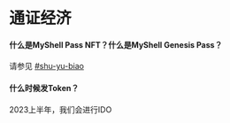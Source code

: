 # 通证经济

#### 什么是MyShell Pass NFT？什么是MyShell Genesis Pass？

请参见  [#shu-yu-biao](../chan-pin-shou-ce/hui-yuan-xi-tong-yu-ji-qi-ren-quan-yi-tbd.md#shu-yu-biao "mention")

#### 什么时候发Token？

2023上半年，我们会进行IDO

